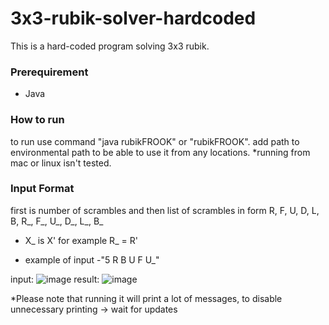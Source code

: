 # 3x3-rubik-solver-hardcoded

This is a hard-coded program solving 3x3 rubik.

### Prerequirement
- Java

### How to run
to run use command "java rubikFROOK" or "rubikFROOK".
add path to environmental path to be able to use it from any locations.
*running from mac or linux isn't tested.

### Input Format
first is number of scrambles
and then list of scrambles in form R, F, U, D, L, B, R_, F_, U_, D_, L_, B_
* X_ is X' for example R_ = R'
- example of input
  -"5 R B U F U_"

input:
![image](https://github.com/NewBieCoderXD/3x3-rubik-solver-hardcoded-/assets/93028567/277fcce8-0c04-42de-adf3-1898f544e103)
result:
![image](https://github.com/NewBieCoderXD/3x3-rubik-solver-hardcoded-/assets/93028567/5f618e2f-4359-40ac-bf55-5fb5dfcd6f49)

*Please note that running it will print a lot of messages, to disable unnecessary printing -> wait for updates

